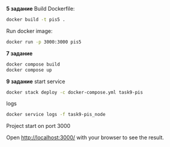 **5 задание**
Build Dockerfile:
```bash
docker build -t pis5 .
```

Run docker image:
```bash
docker run -p 3000:3000 pis5
```

**7 задание**
```bash
docker compose build 
docker compose up
```

**9 задание**
start service
```bash
docker stack deploy -c docker-compose.yml task9-pis
```
logs
```bash
docker service logs -f task9-pis_node
```

Project start on port 3000

Open [http://localhost:3000/](http://localhost:3000/) with your browser to see the result.
